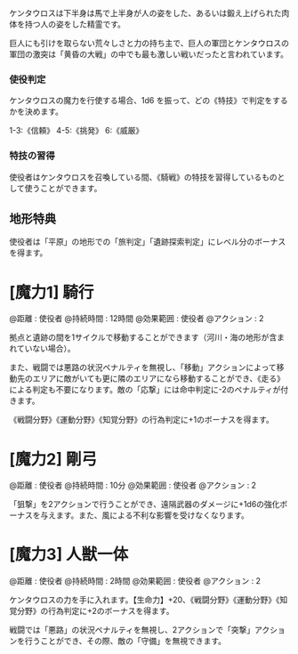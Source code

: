 ケンタウロスは下半身は馬で上半身が人の姿をした、あるいは鍛え上げられた肉体を持つ人の姿をした精霊です。

巨人にも引けを取らない荒々しさと力の持ち主で、巨人の軍団とケンタウロスの軍団の激突は「黄昏の大戦」の中でも最も激しい戦いだったと言われています。

### 使役判定

ケンタウロスの魔力を行使する場合、1d6 を振って、どの《特技》で判定をするかを決めます。

1-3:《信頼》	4-5:《挑発》	6:《威厳》

### 特技の習得

使役者はケンタウロスを召喚している間、《騎戦》の特技を習得しているものとして使うことができます。

## 地形特典

使役者は「平原」の地形での「旅判定」「遺跡探索判定」にレベル分のボーナスを得ます。


# [魔力1] 騎行

@距離 : 使役者	@持続時間 : 12時間	@効果範囲 : 使役者	@アクション : 2

拠点と遺跡の間を1サイクルで移動することができます（河川・海の地形が含まれていない場合）。

また、戦闘では悪路の状況ペナルティを無視し、「移動」アクションによって移動先のエリアに敵がいても更に隣のエリアになら移動することができ、《走る》による判定も不要になります。敵の「応撃」には命中判定に-2のペナルティが付きます。

《戦闘分野》《運動分野》《知覚分野》の行為判定に+1のボーナスを得ます。


# [魔力2] 剛弓

@距離 : 使役者	@持続時間 : 10分	@効果範囲 : 使役者	@アクション : 2

「狙撃」を2アクションで行うことができ、遠隔武器のダメージに+1d6の強化ボーナスを与えます。また、風による不利な影響を受けなくなります。


# [魔力3] 人獣一体

@距離 : 使役者	@持続時間 : 2時間	@効果範囲 : 使役者	@アクション : 2

ケンタウロスの力を手に入れます。【生命力】+20、《戦闘分野》《運動分野》《知覚分野》の行為判定に+2のボーナスを得ます。

戦闘では「悪路」の状況ペナルティを無視し、2アクションで「突撃」アクションを行うことができ、その際、敵の「守備」を無視できます。
